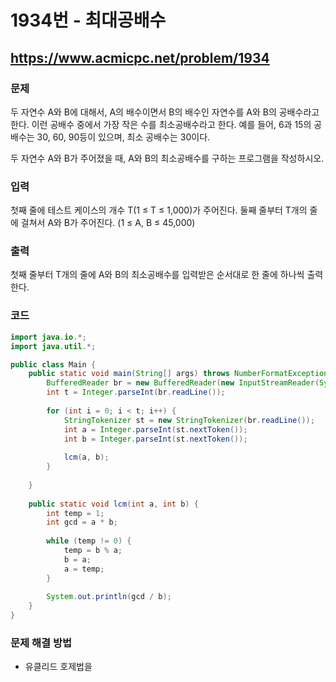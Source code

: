 # 1934번 - 최대공배수

## https://www.acmicpc.net/problem/1934

### 문제

두 자연수 A와 B에 대해서, A의 배수이면서 B의 배수인 자연수를 A와 B의 공배수라고 한다. 이런 공배수 중에서 가장 작은 수를 최소공배수라고 한다. 예를 들어, 6과 15의 공배수는 30, 60, 90등이 있으며, 최소 공배수는 30이다.

두 자연수 A와 B가 주어졌을 때, A와 B의 최소공배수를 구하는 프로그램을 작성하시오.

### 입력

첫째 줄에 테스트 케이스의 개수 T(1 ≤ T ≤ 1,000)가 주어진다. 둘째 줄부터 T개의 줄에 걸쳐서 A와 B가 주어진다. (1 ≤ A, B ≤ 45,000)

### 출력

첫째 줄부터 T개의 줄에 A와 B의 최소공배수를 입력받은 순서대로 한 줄에 하나씩 출력한다.

### 코드

``` java
import java.io.*;
import java.util.*;

public class Main {
	public static void main(String[] args) throws NumberFormatException, IOException {
		BufferedReader br = new BufferedReader(new InputStreamReader(System.in));
		int t = Integer.parseInt(br.readLine());
		
		for (int i = 0; i < t; i++) {
			StringTokenizer st = new StringTokenizer(br.readLine());
			int a = Integer.parseInt(st.nextToken());
			int b = Integer.parseInt(st.nextToken());
			
			lcm(a, b);
		}
		
	}
	
	public static void lcm(int a, int b) {
		int temp = 1;
		int gcd = a * b;
		
		while (temp != 0) {
			temp = b % a;
			b = a;
			a = temp;
		}
		
		System.out.println(gcd / b);
	}
}

```

### 문제 해결 방법

* 유클리드 호제법을 

